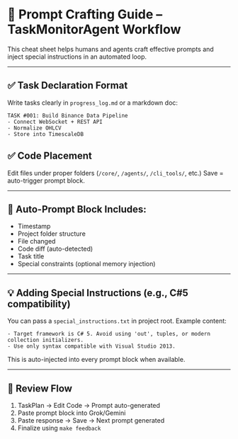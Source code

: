 
# 📘 Prompt Crafting Guide – TaskMonitorAgent Workflow

This cheat sheet helps humans and agents craft effective prompts and inject special instructions in an automated loop.

---

## ✅ Task Declaration Format
Write tasks clearly in `progress_log.md` or a markdown doc:
```
TASK #001: Build Binance Data Pipeline
- Connect WebSocket + REST API
- Normalize OHLCV
- Store into TimescaleDB
```

## ✅ Code Placement
Edit files under proper folders (`/core/`, `/agents/`, `/cli_tools/`, etc.)
Save = auto-trigger prompt block.

---

## 📂 Auto-Prompt Block Includes:
- Timestamp
- Project folder structure
- File changed
- Code diff (auto-detected)
- Task title
- Special constraints (optional memory injection)

---

## 💡 Adding Special Instructions (e.g., C#5 compatibility)
You can pass a `special_instructions.txt` in project root. Example content:
```
- Target framework is C# 5. Avoid using 'out', tuples, or modern collection initializers.
- Use only syntax compatible with Visual Studio 2013.
```

This is auto-injected into every prompt block when available.

---

## 🔁 Review Flow
1. TaskPlan → Edit Code → Prompt auto-generated
2. Paste prompt block into Grok/Gemini
3. Paste response → Save → Next prompt generated
4. Finalize using `make feedback`
